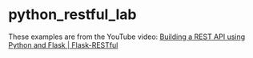 # python_restful_lab

These examples are from the YouTube video: [Building a REST API using Python and Flask | Flask-RESTful
](https://www.youtube.com/watch?v=s_ht4AKnWZg)
